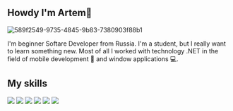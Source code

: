 ## Howdy I'm Artem👋

![589f2549-9735-4845-9b83-7380903f88b1](https://user-images.githubusercontent.com/95878097/197953080-04b1987f-a776-441f-b370-1e42b1881e7a.jpeg)

I'm beginner Softare Developer from Russia. I'm a student, but I really want to learn something new. Most of all I worked with technology .NET in the field of mobile development 📱 and window applications 💻.

## My skills
<img src="https://img.shields.io/badge/.NET-000000?style=for-the-badge&logo=.NET&logoColor=5B0BB5"/> <img src="https://img.shields.io/badge/Xamarin-000000?style=for-the-badge&logo=Xamarin&logoColor=3498DB"/> <img src="https://img.shields.io/badge/C and C++-000000?style=for-the-badge&logo=C&logoColor=00599C"/> <img src="https://img.shields.io/badge/Flutter-000000?style=for-the-badge&logo=Flutter&logoColor=02569B"/> <img src="https://img.shields.io/badge/Kotlin-000000?style=for-the-badge&logo=Kotlin&logoColor=7F52FF"/> <img src="https://img.shields.io/badge/React-000000?style=for-the-badge&logo=React&logoColor=61DAFB"/>

<!--
**ArtemSorin/ArtemSorin** is a ✨ _special_ ✨ repository because its `README.md` (this file) appears on your GitHub profile.

Here are some ideas to get you started:

- 🔭 I’m currently working on ...
- 🌱 I’m currently learning ...
- 👯 I’m looking to collaborate on ...
- 🤔 I’m looking for help with ...
- 💬 Ask me about ...
- 📫 How to reach me: ...
- 😄 Pronouns: ...
- ⚡ Fun fact: ...
-->
